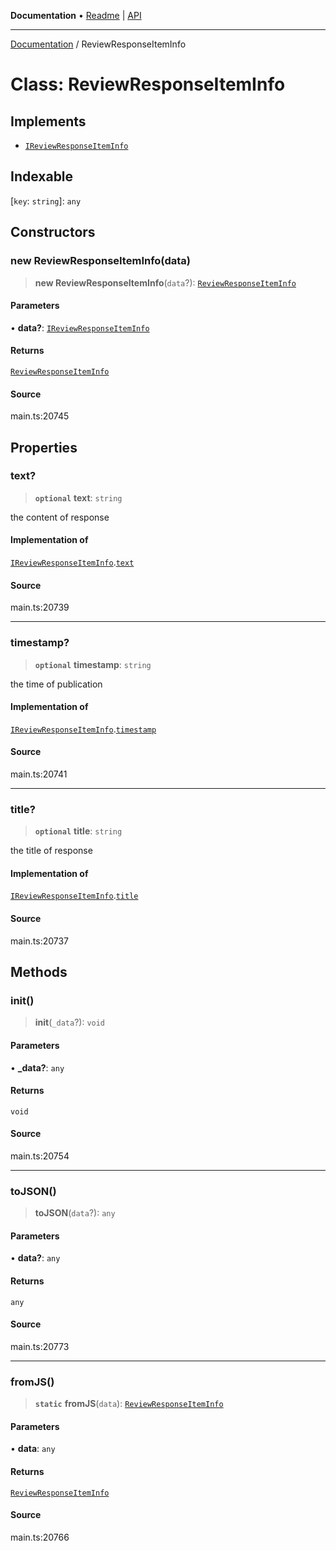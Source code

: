 **Documentation** • [Readme](../README.md) \| [API](../globals.md)

***

[Documentation](../README.md) / ReviewResponseItemInfo

# Class: ReviewResponseItemInfo

## Implements

- [`IReviewResponseItemInfo`](../interfaces/IReviewResponseItemInfo.md)

## Indexable

 \[`key`: `string`\]: `any`

## Constructors

### new ReviewResponseItemInfo(data)

> **new ReviewResponseItemInfo**(`data`?): [`ReviewResponseItemInfo`](ReviewResponseItemInfo.md)

#### Parameters

• **data?**: [`IReviewResponseItemInfo`](../interfaces/IReviewResponseItemInfo.md)

#### Returns

[`ReviewResponseItemInfo`](ReviewResponseItemInfo.md)

#### Source

main.ts:20745

## Properties

### text?

> **`optional`** **text**: `string`

the content of response

#### Implementation of

[`IReviewResponseItemInfo`](../interfaces/IReviewResponseItemInfo.md).[`text`](../interfaces/IReviewResponseItemInfo.md#text)

#### Source

main.ts:20739

***

### timestamp?

> **`optional`** **timestamp**: `string`

the time of publication

#### Implementation of

[`IReviewResponseItemInfo`](../interfaces/IReviewResponseItemInfo.md).[`timestamp`](../interfaces/IReviewResponseItemInfo.md#timestamp)

#### Source

main.ts:20741

***

### title?

> **`optional`** **title**: `string`

the title of response

#### Implementation of

[`IReviewResponseItemInfo`](../interfaces/IReviewResponseItemInfo.md).[`title`](../interfaces/IReviewResponseItemInfo.md#title)

#### Source

main.ts:20737

## Methods

### init()

> **init**(`_data`?): `void`

#### Parameters

• **\_data?**: `any`

#### Returns

`void`

#### Source

main.ts:20754

***

### toJSON()

> **toJSON**(`data`?): `any`

#### Parameters

• **data?**: `any`

#### Returns

`any`

#### Source

main.ts:20773

***

### fromJS()

> **`static`** **fromJS**(`data`): [`ReviewResponseItemInfo`](ReviewResponseItemInfo.md)

#### Parameters

• **data**: `any`

#### Returns

[`ReviewResponseItemInfo`](ReviewResponseItemInfo.md)

#### Source

main.ts:20766

